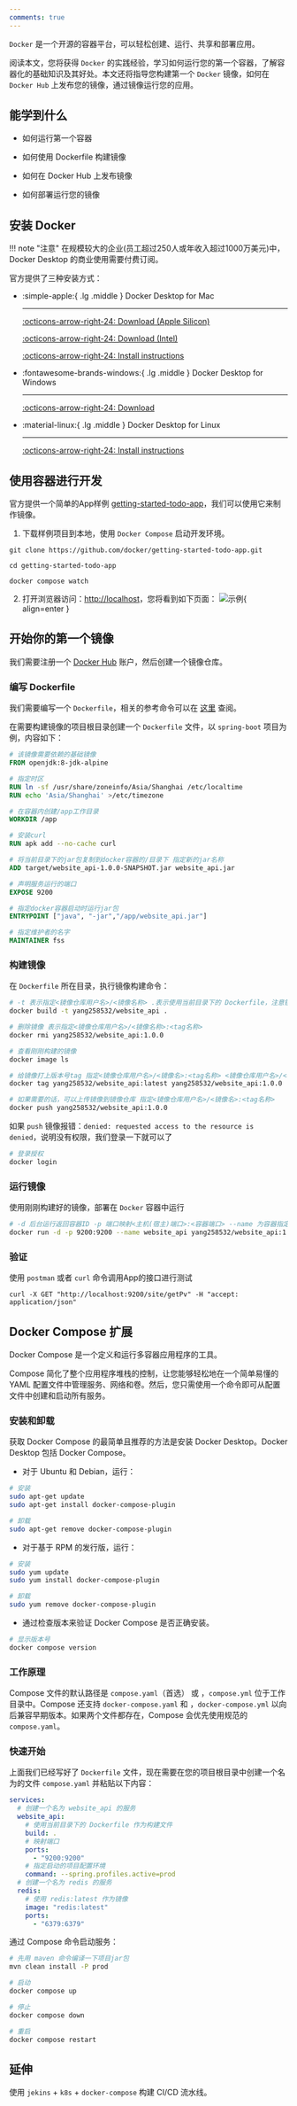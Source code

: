```yaml
---
comments: true
---
```


`Docker` 是一个开源的容器平台，可以轻松创建、运行、共享和部署应用。

阅读本文，您将获得 `Docker` 的实践经验，学习如何运行您的第一个容器，了解容器化的基础知识及其好处。本文还将指导您构建第一个 `Docker` 镜像，如何在 `Docker Hub` 上发布您的镜像，通过镜像运行您的应用。

## 能学到什么

* 如何运行第一个容器

* 如何使用 Dockerfile 构建镜像

* 如何在 Docker Hub 上发布镜像

* 如何部署运行您的镜像

## 安装 Docker

!!! note "注意"
    在规模较大的企业(员工超过250人或年收入超过1000万美元)中，Docker Desktop 的商业使用需要付费订阅。

官方提供了三种安装方式：

<div class="grid cards" markdown>

-   :simple-apple:{ .lg .middle } Docker Desktop for Mac

    ---

    [:octicons-arrow-right-24: Download (Apple Silicon)](https://desktop.docker.com/mac/main/arm64/Docker.dmg?utm_source=docker&utm_medium=webreferral&utm_campaign=docs-driven-download-mac-arm64&_gl=1*xzml4r*_ga*MTI2MjgyNjgwMy4xNzIwNjgzMzc2*_ga_XJWPQMJYHQ*MTcyMDY4MzM3Ni4xLjEuMTcyMDY4NzcyNy42MC4wLjA.)

    [:octicons-arrow-right-24: Download (Intel)](https://desktop.docker.com/mac/main/amd64/Docker.dmg?utm_source=docker&utm_medium=webreferral&utm_campaign=docs-driven-download-mac-amd64&_gl=1*12sny4l*_ga*MTI2MjgyNjgwMy4xNzIwNjgzMzc2*_ga_XJWPQMJYHQ*MTcyMDY4MzM3Ni4xLjEuMTcyMDY4NzcyNy42MC4wLjA.)

    [:octicons-arrow-right-24: Install instructions](https://docs.docker.com/desktop/install/mac-install)

-   :fontawesome-brands-windows:{ .lg .middle } Docker Desktop for Windows

    ---

    [:octicons-arrow-right-24: Download](https://desktop.docker.com/win/main/amd64/Docker%20Desktop%20Installer.exe?utm_source=docker&utm_medium=webreferral&utm_campaign=docs-driven-download-windows&_gl=1*1uket0f*_ga*MTI2MjgyNjgwMy4xNzIwNjgzMzc2*_ga_XJWPQMJYHQ*MTcyMDY4MzM3Ni4xLjEuMTcyMDY4NzcyNy42MC4wLjA.)

-   :material-linux:{ .lg .middle } Docker Desktop for Linux

    ---

    [:octicons-arrow-right-24: Install instructions](https://docs.docker.com/desktop/install/linux-install/)

</div>

## 使用容器进行开发

官方提供一个简单的App样例 [getting-started-todo-app](https://github.com/docker/getting-started-todo-app)，我们可以使用它来制作镜像。

1. 下载样例项目到本地，使用 `Docker Compose` 启动开发环境。
```
git clone https://github.com/docker/getting-started-todo-app.git

cd getting-started-todo-app

docker compose watch
```

2. 打开浏览器访问：[http://localhost](http://localhost)，您将看到如下页面：
![示例](https://docs.docker.com/guides/getting-started/images/develop-getting-started-app-first-launch.webp){ align=enter }

## 开始你的第一个镜像

我们需要注册一个 [Docker Hub](https://hub.docker.com/?_gl=1*jcs0vz*_ga*MTI2MjgyNjgwMy4xNzIwNjgzMzc2*_ga_XJWPQMJYHQ*MTcyMDY4MzM3Ni4xLjEuMTcyMDY4ODk5MS40Ny4wLjA.) 账户，然后创建一个镜像仓库。

### 编写 Dockerfile

我们需要编写一个 `Dockerfile`，相关的参考命令可以在 [这里](https://docs.docker.com/reference/dockerfile/) 查阅。

在需要构建镜像的项目根目录创建一个 `Dockerfile` 文件，以 `spring-boot` 项目为例，内容如下：
```dockerfile title="Dockerfile"
# 该镜像需要依赖的基础镜像
FROM openjdk:8-jdk-alpine

# 指定时区
RUN ln -sf /usr/share/zoneinfo/Asia/Shanghai /etc/localtime
RUN echo 'Asia/Shanghai' >/etc/timezone

# 在容器内创建/app工作目录
WORKDIR /app

# 安装curl
RUN apk add --no-cache curl

# 将当前目录下的jar包复制到docker容器的/目录下 指定新的jar名称
ADD target/website_api-1.0.0-SNAPSHOT.jar website_api.jar

# 声明服务运行的端口
EXPOSE 9200

# 指定docker容器启动时运行jar包
ENTRYPOINT ["java", "-jar","/app/website_api.jar"]

# 指定维护者的名字
MAINTAINER fss
```

### 构建镜像

在 `Dockerfile` 所在目录，执行镜像构建命令：
```bash
# -t 表示指定<镜像仓库用户名>/<镜像名称> .表示使用当前目录下的 Dockerfile，注意镜像名称不要有短横杠，貌似无法识别
docker build -t yang258532/website_api .

# 删除镜像 表示指定<镜像仓库用户名>/<镜像名称>:<tag名称>
docker rmi yang258532/website_api:1.0.0

# 查看刚刚构建的镜像
docker image ls

# 给镜像打上版本号tag 指定<镜像仓库用户名>/<镜像名>:<tag名称> <镜像仓库用户名>/<镜像名>:<要打的tag名称>
docker tag yang258532/website_api:latest yang258532/website_api:1.0.0

# 如果需要的话，可以上传镜像到镜像仓库 指定<镜像仓库用户名>/<镜像名>:<tag名称>
docker push yang258532/website_api:1.0.0
```

如果 `push` 镜像报错：```denied: requested access to the resource is denied```，说明没有权限，我们登录一下就可以了

```bash
# 登录授权
docker login
```

### 运行镜像

使用刚刚构建好的镜像，部署在 `Docker` 容器中运行

```bash
# -d 后台运行返回容器ID -p 端口映射<主机(宿主)端口>:<容器端口> --name 为容器指定一个名称 <镜像名称>
docker run -d -p 9200:9200 --name website_api yang258532/website_api:1.0.0
```

### 验证

使用 `postman` 或者 `curl` 命令调用App的接口进行测试

```
curl -X GET "http://localhost:9200/site/getPv" -H "accept: application/json"
```

## Docker Compose 扩展

Docker Compose 是一个定义和运行多容器应用程序的工具。

Compose 简化了整个应用程序堆栈的控制，让您能够轻松地在一个简单易懂的 YAML 配置文件中管理服务、网络和卷。然后，您只需使用一个命令即可从配置文件中创建和启动所有服务。

### 安装和卸载

获取 Docker Compose 的最简单且推荐的方法是安装 Docker Desktop。Docker Desktop 包括 Docker Compose。

* 对于 Ubuntu 和 Debian，运行：
```bash
# 安装
sudo apt-get update
sudo apt-get install docker-compose-plugin

# 卸载
sudo apt-get remove docker-compose-plugin
```

* 对于基于 RPM 的发行版，运行：
```bash
# 安装
sudo yum update
sudo yum install docker-compose-plugin

# 卸载
sudo yum remove docker-compose-plugin
```

* 通过检查版本来验证 Docker Compose 是否正确安装。
```bash
# 显示版本号
docker compose version
```

### 工作原理

Compose 文件的默认路径是 `compose.yaml`（首选） 或 ，`compose.yml` 位于工作目录中。Compose 还支持 `docker-compose.yaml` 和 ，`docker-compose.yml` 以向后兼容早期版本。如果两个文件都存在，Compose 会优先使用规范的 `compose.yaml`。

### 快速开始

上面我们已经写好了 `Dockerfile` 文件，现在需要在您的项目根目录中创建一个名为的文件 `compose.yaml` 并粘贴以下内容：

```yaml title="compose.yaml" linenums="1"
services:
  # 创建一个名为 website_api 的服务
  website_api:
    # 使用当前目录下的 Dockerfile 作为构建文件
    build: .
    # 映射端口
    ports:
      - "9200:9200"
    # 指定启动的项目配置环境
    command: --spring.profiles.active=prod
  # 创建一个名为 redis 的服务
  redis:
    # 使用 redis:latest 作为镜像
    image: "redis:latest"
    ports:
      - "6379:6379"
```

通过 Compose 命令启动服务：

```bash
# 先用 maven 命令编译一下项目jar包
mvn clean install -P prod

# 启动
docker compose up

# 停止
docker compose down

# 重启
docker compose restart
```

## 延伸

使用 `jekins` + `k8s` + `docker-compose` 构建 CI/CD 流水线。
